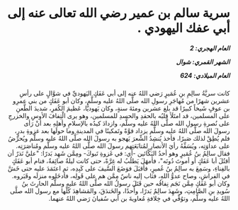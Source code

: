 <h1 dir="rtl">سرية سالم بن عمير رضي الله تعالى عنه إلى أبي عفك اليهودي .</h1>

<h5 dir="rtl">العام الهجري:  2

الشهر القمري: شوال

العام الميلادي: 624</h5>

<p dir="rtl">كانت سريَّةُ سالِمِ بنِ عُمَيرٍ رَضي اللهُ عنه إلى أبي عَفَكٍ اليَهوديِّ في شوَّالٍ على رأسِ عشرين شهرًا من مُهاجَرِ رسولِ الله صلَّى اللهُ عليه وسلَّم، وكان أبو عَفَكٍ من بني عمرِو بن عوفٍ شَيخاً كبيرًا قد بلغ عشرين ومئةَ سنةٍ، وكان يَهوديًّا، عَظيمَ الكُفرِ، شديدَ الطَّعنِ على المسلمين، قد امتَلَأ قلبُه بالحقدِ والحسدِ للمسلمين، وهو يرى الْتِفافَ الأوسِ والخزرجِ على نُصرةِ رسولِ الله صلَّى اللهُ عليه وسلَّم، وازدادَ كيدُه بالإسلامِ وأهلِهِ بعد أنْ رَأى رسولَ الله صلَّى اللهُ عليه وسلَّم يزداد قوَّةً وتَمكينًا في المدينةِ وما حولَها بعد غزوةِ بدرٍ، فلم يُطِقْ لذلك صَبرًا، فأخذ يُنشِدُ الشِّعرَ يَهجو به رسولَ الله صلَّى اللهُ عليه وسلَّم ويُحرِّضُ على عداوَتِه، ويُسَفِّهُ رأيَ الأنصارِ لمُتابَعَتِهم رسولَ الله صلَّى اللهُ عليه وسلَّم ومُناصَرَتِه. 
فقال سالِمُ بنُ عُمَيرٍ وهو أحدُ البَكَّائين -أي: في غَزوةِ تَبوكَ- ومِمَّن شَهِد بَدرًا: "عليَّ نَذرٌ أن أقتُلَ أبا عَفَكٍ أو أموتَ دُونَه"، فأمهَلَ يَطلُبُ له غِرَّةً، حتى كانت ليلةٌ صائِفةٌ، فنام أبو عَفَكٍ بالفِناءِ، وسَمِعَ به سالِمُ بنُ عُميرٍ، فأقبَلَ فوَضَعَ السَّيفَ على كَبِدِه، ثم اعتَمَدَ عليه حتى خَشَّ في الفراشِ، وصاح عدوُّ اللهِ، فثاب إليه ناسٌ مِمَّن هم على قَولِه، فأدخَلوه منزلَه وقَبَروه. 
وكان أبو عَفَكٍ مِمَّن نَجَم نِفاقُه حين قَتَلَ رسولُ الله صلَّى اللهُ عليه وسلَّم الحارِثَ بنُ سُويدِ بنِ الصَّامِتِ، وشَهِدَ سالِمٌ بَدرًا، وأُحدًا، والخَندَقَ، والمَشاهِدَ كُلَّها مع رسول الله صلَّى اللهُ عليه وسلَّم، وتوُفِّي في خِلافةِ مُعاويةَ بن أبي سُفيانَ رَضي اللهُ عنهما.</p></br>
